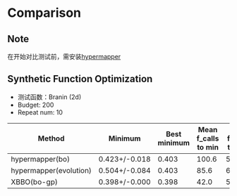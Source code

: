 # Comparison

## Note

在开始对比测试前，需安装[hypermapper](https://github.com/luinardi/hypermapper)

## Synthetic Function Optimization

- 测试函数：Branin (2d)
- Budget: 200
- Repeat num: 10

| Method           | Minimum       | Best minimum | Mean f_calls to min | Std f_calls to min | Fastest f_calls to min |
| ---------------- | ------------- | ------------ | ------------------- | ------------------ | ---------------------- |
|hypermapper(bo)   | 0.423+/-0.018 | 0.403       | 100.6            | 59.011            | 5                     |
| hypermapper(evolution)|0.504+/-0.084| 0.403        | 85.6                | 63.756             | 4                     |
| XBBO(bo-gp)   | 0.398+/-0.000 | 0.398        | 42.0                | 5.0398             | 30                     |